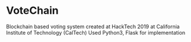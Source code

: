 # VoteChain
Blockchain based voting system created at HackTech 2019 at California Institute of Technology (CalTech)
Used Python3, Flask for implementation 
